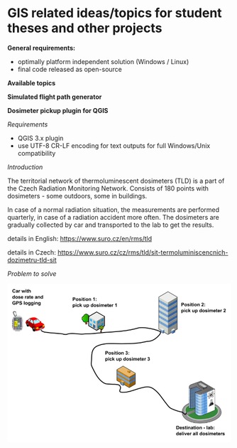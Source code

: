 # GIS related ideas/topics for student theses and other projects

**General requirements:**
- optimally platform independent solution (Windows / Linux)
- final code released as open-source

**Available topics**

**Simulated flight path generator**



**Dosimeter pickup plugin for QGIS**

*Requirements*
- QGIS 3.x plugin
- use UTF-8 CR-LF encoding for text outputs for full Windows/Unix compatibility

*Introduction*

The territorial network of thermoluminescent dosimeters (TLD) is a part of the Czech Radiation Monitoring Network. Consists of 180 points with dosimeters - some outdoors, some in buildings.

In case of a normal radiation situation, the measurements are performed quarterly, in case of a radiation accident more often. The dosimeters are gradually collected by car and transported to the lab to get the results.

details in English:
https://www.suro.cz/en/rms/tld

details in Czech:
https://www.suro.cz/cz/rms/tld/sit-termoluminiscencnich-dozimetru-tld-sit

*Problem to solve*

![Alt text](img_dosimeter_pickup/dosimeter_pickup_schema_001_route_res.png "dosimeter pickup scheme")

